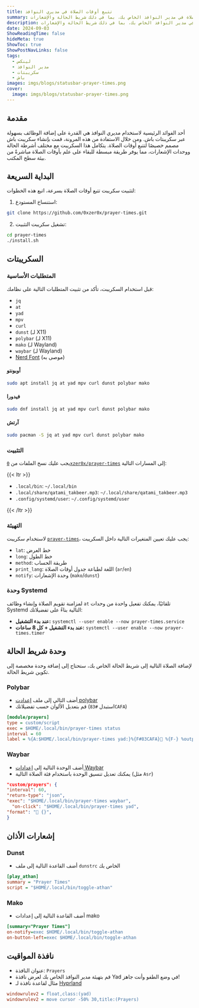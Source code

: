 ```yaml
---
title: تتبع أوقات الصلاة في مديري النوافذ
summary: تثبيت وتهيئة وحدة مواقيت الصلاة في مدير النوافذ الخاص بك، بما في ذلك شريط الحالة والإشعارات
description: تثبيت وتهيئة وحدة مواقيت الصلاة في مدير النوافذ الخاص بك، بما في ذلك شريط الحالة والإشعارات
date: 2024-09-03
ShowReadingTime: false
hideMeta: true
ShowToc: true
ShowPostNavLinks: false
tags:
  - لينكس
  - مدير النوافذ
  - سكريبتات
  - باش
images: imgs/blogs/statusbar-prayer-times.png
cover:
  image: imgs/blogs/statusbar-prayer-times.png
---
```


## مقدمة

أحد الفوائد الرئيسية لاستخدام مديري النوافذ هي القدرة على إضافة الوظائف بسهولة
عبر سكريبتات باش. ومن خلال الاستفادة من هذه المرونة، قمت بإنشاء سكريبت باش مصمم
خصيصًا لتتبع أوقات الصلاة. يتكامل هذا السكريبت مع مختلف أشرطة الحالة ووحدات
الإشعارات، مما يوفر طريقة مبسطة للبقاء على علم بأوقات الصلاة مباشرةً من بيئة سطح
المكتب.

## البداية السريعة

لتثبيت سكريبت تتبع أوقات الصلاة بسرعة، اتبع هذه الخطوات:

1. استنساخ المستودع:

```sh
git clone https://github.com/0xzer0x/prayer-times.git
```

2. تشغيل سكريبت التثبيت:

```sh
cd prayer-times
./install.sh
```

## السكريبتات

### المتطلبات الأساسية

قبل استخدام السكريبت، تأكد من تثبيت المتطلبات التالية على نظامك:

- `jq`
- `at`
- `yad`
- `mpv`
- `curl`
- `dunst` (لـ X11)
- `polybar` (لـ X11)
- `mako` (لـ Wayland)
- `waybar` (لـ Wayland)
- [Nerd Font](https://www.nerdfonts.com/) (موصى به)

#### أوبونتو

```bash
sudo apt install jq at yad mpv curl dunst polybar mako
```

#### فيدورا

```bash
sudo dnf install jq at yad mpv curl dunst polybar mako
```

#### آرتش

```bash
sudo pacman -S jq at yad mpv curl dunst polybar mako
```

### التثبيت

يجب عليك نسخ الملفات من [`0xzer0x/prayer-times`](https://github.com/0xzer0x/prayer-times/tree/main/.local/bin) إلى المسارات التالية:

{{< ltr >}}

- `.local/bin`: `~/.local/bin`
- `.local/share/qatami_takbeer.mp3`: `~/.local/share/qatami_takbeer.mp3`
- `.config/systemd/user`: `~/.config/systemd/user`

{{< /ltr >}}

### التهيئة

لاستخدام سكريبت [`prayer-times`](https://github.com/0xzer0x/prayer-times/blob/main/.local/bin/prayer-times)، يجب عليك تعيين المتغيرات التالية داخل السكريبت:

- `lat`: خط العرض
- `long`: خط الطول
- `method`: طريقة الحساب
- `print_lang`: اللغة لطباعة جدول أوقات الصلاة (`ar`/`en`)
- `notify`: وحدة الإشعارات (`mako`/`dunst`)

### وحدة Systemd

لمزامنة تقويم الصلاة وإنشاء وظائف `at` تلقائيًا، يمكنك تفعيل واحدة من وحدات Systemd التالية بناءً على تفضيلاتك:

- **عند بدء التشغيل:** `systemctl --user enable --now prayer-times.service`
- **عند بدء التشغيل + كل 8 ساعات:** `systemctl --user enable --now prayer-times.timer`

## وحدة شريط الحالة

لإضافة الصلاة التالية إلى شريط الحالة الخاص بك، ستحتاج إلى إضافة وحدة مخصصة إلى تكوين شريط الحالة.

### Polybar

- أضف التالي إلى ملف [إعدادت polybar](https://github.com/polybar/polybar/wiki/Configuration)
- قم بتعديل الألوان حسب تفضيلاتك (استبدل `#83CAFA`)

```ini
[module/prayers]
type = custom/script
exec = $HOME/.local/bin/prayer-times status
interval = 60
label = %{A:$HOME/.local/bin/prayer-times yad:}%{F#83CAFA}󱠧 %{F-} %output%%{A}
```

### Waybar

- أضف الوحدة التالية إلى [إعدادات Waybar](https://github.com/Alexays/Waybar/wiki/Configuration)
- يمكنك تعديل تنسيق الوحدة باستخدام فئة الصلاة التالية (مثل `Asr`)

```json
"custom/prayers": {
"interval": 60,
"return-type": "json",
"exec": "$HOME/.local/bin/prayer-times waybar",
  "on-click": "$HOME/.local/bin/prayer-times yad",
"format": "󱠧 {}",
}
```

## إشعارات الأذان

### Dunst

- أضف القاعدة التالية إلى ملف `dunstrc` الخاص بك

```ini
[play_athan]
summary = "Prayer Times"
script = "$HOME/.local/bin/toggle-athan"
```

### Mako

- أضف القاعدة التالية إلى إعدادات mako

```ini
[summary="Prayer Times"]
on-notify=exec $HOME/.local/bin/toggle-athan
on-button-left=exec $HOME/.local/bin/toggle-athan
```

## نافذة المواقيت

- عنوان النافذة: `Prayers`
- قم بتهيئة مدير النوافذ الخاص بك لعرض نافذة Yad في وضع الطفو وأنت جاهز!
- مثال لقاعدة نافذة لـ [Hyprland](https://hyprland.org/)

```ini
windowrulev2 = float,class:(yad)
windowrulev2 = move cursor -50% 30,title:(Prayers)
```

